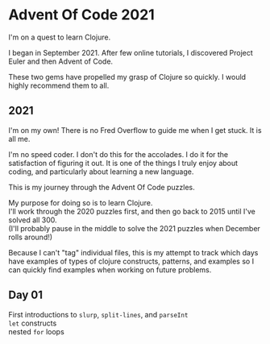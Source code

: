 # Advent Of Code 2021

I'm on a quest to learn Clojure.

I began in September 2021. After few online tutorials, I discovered Project Euler and then Advent of Code.

These two gems have propelled my grasp of Clojure so quickly. I would highly recommend them to all.


## 2021
I'm on my own! There is no Fred Overflow to guide me when I get stuck. It is all me.

I'm no speed coder. I don't do this for the accolades. I do it for the satisfaction of figuring it out. It is one of the things I truly enjoy about coding, and particularly about learning a new language.

This is my journey through the Advent Of Code puzzles.  

My purpose for doing so is to learn Clojure.  
I'll work through the 2020 puzzles first, and then go back to 2015 until I've solved all 300.  
(I'll probably pause in the middle to solve the 2021 puzzles when December rolls around!)

Because I can't "tag" individual files, this is my attempt to track which days have examples of
types of clojure constructs, patterns, and examples so I can quickly find examples when working
on future problems.

## Day 01  
First introductions to `slurp`, `split-lines`, and `parseInt`  
`let` constructs  
nested `for` loops  
